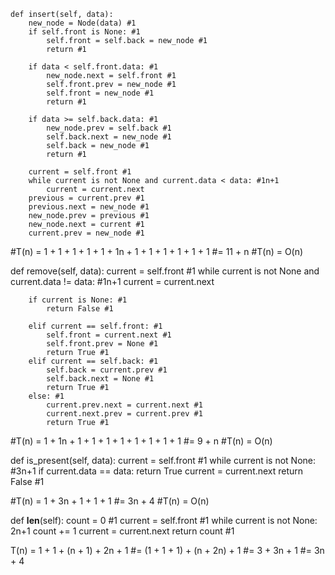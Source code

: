     def insert(self, data):
        new_node = Node(data) #1
        if self.front is None: #1
            self.front = self.back = new_node #1 
            return #1 
           
        if data < self.front.data: #1
            new_node.next = self.front #1 
            self.front.prev = new_node #1
            self.front = new_node #1
            return #1
        
        if data >= self.back.data: #1
            new_node.prev = self.back #1
            self.back.next = new_node #1
            self.back = new_node #1
            return #1
        
        current = self.front #1
        while current is not None and current.data < data: #1n+1
            current = current.next
        previous = current.prev #1
        previous.next = new_node #1 
        new_node.prev = previous #1
        new_node.next = current #1
        current.prev = new_node #1

#T(n) = 1 + 1 + 1 + 1 + 1 + 1n + 1 + 1 + 1 + 1 + 1 + 1 
#= 11 + n
#T(n) = O(n)

def remove(self, data):
        current = self.front #1
        while current is not None and current.data != data: #1n+1
            current = current.next
        
        if current is None: #1
            return False #1
        
        elif current == self.front: #1 
            self.front = current.next #1
            self.front.prev = None #1
            return True #1
        elif current == self.back: #1
            self.back = current.prev #1
            self.back.next = None #1
            return True #1
        else: #1
            current.prev.next = current.next #1
            current.next.prev = current.prev #1
            return True #1

#T(n) = 1 + 1n + 1 + 1 + 1 + 1 + 1 + 1 + 1 + 1
#= 9 + n
#T(n) = O(n)

def is_present(self, data):
        current = self.front #1
        while current is not None: #3n+1
            if current.data == data:
                return True
            current = current.next
        return False #1

#T(n) = 1 + 3n + 1 + 1 + 1
#= 3n + 4
#T(n) = O(n)

def __len__(self):
    count = 0 #1
    current = self.front #1 
    while current is not None: 2n+1
        count += 1
        current = current.next
    return count #1

T(n) = 1 + 1 + (n + 1) + 2n + 1
#= (1 + 1 + 1) + (n + 2n) + 1
#= 3 + 3n + 1
#= 3n + 4
